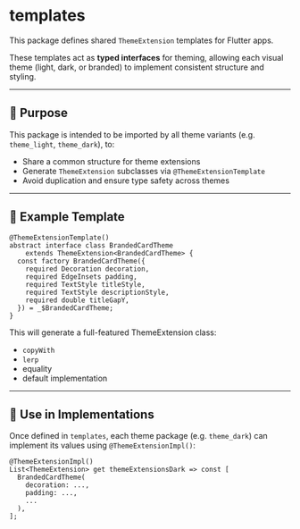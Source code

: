 # templates

This package defines shared `ThemeExtension` templates for Flutter apps.

These templates act as **typed interfaces** for theming, allowing each visual 
theme (light, dark, or branded) to implement consistent structure and styling.

---

## 🎯 Purpose

This package is intended to be imported by all theme variants 
(e.g. `theme_light`, `theme_dark`), to:

- Share a common structure for theme extensions
- Generate `ThemeExtension` subclasses via `@ThemeExtensionTemplate`
- Avoid duplication and ensure type safety across themes

---

## 📄 Example Template

```text
@ThemeExtensionTemplate()
abstract interface class BrandedCardTheme
    extends ThemeExtension<BrandedCardTheme> {
  const factory BrandedCardTheme({
    required Decoration decoration,
    required EdgeInsets padding,
    required TextStyle titleStyle,
    required TextStyle descriptionStyle,
    required double titleGapY,
  }) = _$BrandedCardTheme;
}
```

This will generate a full-featured ThemeExtension class:
- `copyWith`
- `lerp`
- equality
- default implementation

---

## 🧩 Use in Implementations

Once defined in `templates`, each theme package (e.g. `theme_dark`) can implement 
its values using `@ThemeExtensionImpl()`:

```text
@ThemeExtensionImpl()
List<ThemeExtension> get themeExtensionsDark => const [
  BrandedCardTheme(
    decoration: ...,
    padding: ...,
    ...
  ),
];
```
